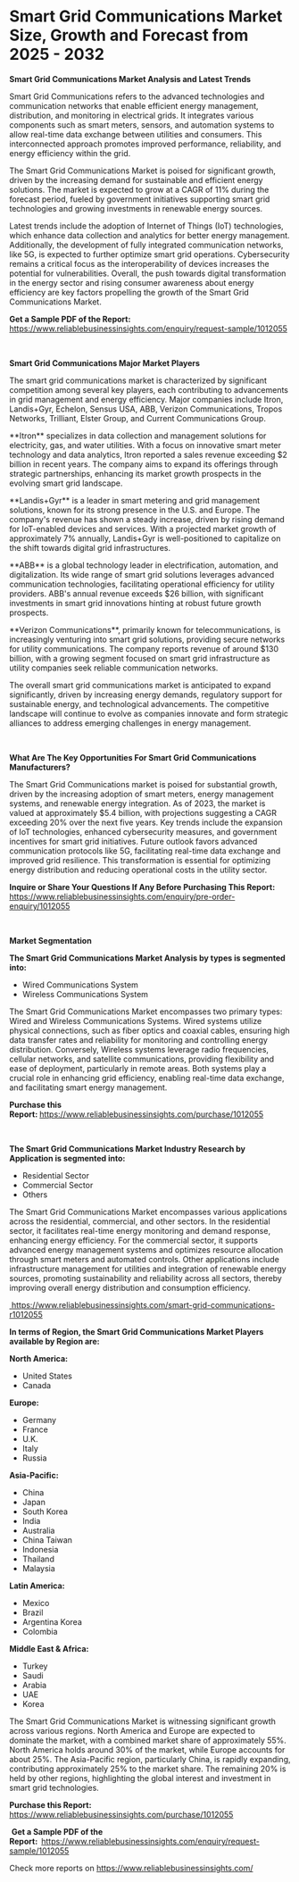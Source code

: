<p><h1>Smart Grid Communications Market Size, Growth and Forecast from 2025 - 2032</h1></p><p><strong>Smart Grid Communications Market Analysis and Latest Trends</strong></p>
<p><p>Smart Grid Communications refers to the advanced technologies and communication networks that enable efficient energy management, distribution, and monitoring in electrical grids. It integrates various components such as smart meters, sensors, and automation systems to allow real-time data exchange between utilities and consumers. This interconnected approach promotes improved performance, reliability, and energy efficiency within the grid.</p><p>The Smart Grid Communications Market is poised for significant growth, driven by the increasing demand for sustainable and efficient energy solutions. The market is expected to grow at a CAGR of 11% during the forecast period, fueled by government initiatives supporting smart grid technologies and growing investments in renewable energy sources. </p><p>Latest trends include the adoption of Internet of Things (IoT) technologies, which enhance data collection and analytics for better energy management. Additionally, the development of fully integrated communication networks, like 5G, is expected to further optimize smart grid operations. Cybersecurity remains a critical focus as the interoperability of devices increases the potential for vulnerabilities. Overall, the push towards digital transformation in the energy sector and rising consumer awareness about energy efficiency are key factors propelling the growth of the Smart Grid Communications Market.</p></p>
<p><strong>Get a Sample PDF of the Report:&nbsp;</strong> <a href="https://www.reliablebusinessinsights.com/enquiry/request-sample/1012055?utm_campaign=3054&utm_medium=2&utm_source=Github&utm_content=ia&utm_term=06032025&utm_id=smart-grid-communications">https://www.reliablebusinessinsights.com/enquiry/request-sample/1012055</a></p>
<p>&nbsp;</p>
<p><strong>Smart Grid Communications Major Market Players</strong></p>
<p><p>The smart grid communications market is characterized by significant competition among several key players, each contributing to advancements in grid management and energy efficiency. Major companies include Itron, Landis+Gyr, Echelon, Sensus USA, ABB, Verizon Communications, Tropos Networks, Trilliant, Elster Group, and Current Communications Group.</p><p>**Itron** specializes in data collection and management solutions for electricity, gas, and water utilities. With a focus on innovative smart meter technology and data analytics, Itron reported a sales revenue exceeding $2 billion in recent years. The company aims to expand its offerings through strategic partnerships, enhancing its market growth prospects in the evolving smart grid landscape.</p><p>**Landis+Gyr** is a leader in smart metering and grid management solutions, known for its strong presence in the U.S. and Europe. The company's revenue has shown a steady increase, driven by rising demand for IoT-enabled devices and services. With a projected market growth of approximately 7% annually, Landis+Gyr is well-positioned to capitalize on the shift towards digital grid infrastructures.</p><p>**ABB** is a global technology leader in electrification, automation, and digitalization. Its wide range of smart grid solutions leverages advanced communication technologies, facilitating operational efficiency for utility providers. ABB's annual revenue exceeds $26 billion, with significant investments in smart grid innovations hinting at robust future growth prospects.</p><p>**Verizon Communications**, primarily known for telecommunications, is increasingly venturing into smart grid solutions, providing secure networks for utility communications. The company reports revenue of around $130 billion, with a growing segment focused on smart grid infrastructure as utility companies seek reliable communication networks.</p><p>The overall smart grid communications market is anticipated to expand significantly, driven by increasing energy demands, regulatory support for sustainable energy, and technological advancements. The competitive landscape will continue to evolve as companies innovate and form strategic alliances to address emerging challenges in energy management.</p></p>
<p>&nbsp;</p>
<p><strong>What Are The Key Opportunities For Smart Grid Communications Manufacturers?</strong></p>
<p><p>The Smart Grid Communications market is poised for substantial growth, driven by the increasing adoption of smart meters, energy management systems, and renewable energy integration. As of 2023, the market is valued at approximately $5.4 billion, with projections suggesting a CAGR exceeding 20% over the next five years. Key trends include the expansion of IoT technologies, enhanced cybersecurity measures, and government incentives for smart grid initiatives. Future outlook favors advanced communication protocols like 5G, facilitating real-time data exchange and improved grid resilience. This transformation is essential for optimizing energy distribution and reducing operational costs in the utility sector.</p></p>
<p><strong>Inquire or Share Your Questions If Any Before Purchasing This Report:</strong> <a href="https://www.reliablebusinessinsights.com/enquiry/pre-order-enquiry/1012055?utm_campaign=3054&utm_medium=2&utm_source=Github&utm_content=ia&utm_term=06032025&utm_id=smart-grid-communications">https://www.reliablebusinessinsights.com/enquiry/pre-order-enquiry/1012055</a></p>
<p>&nbsp;</p>
<p><strong>Market Segmentation</strong></p>
<p><strong>The Smart Grid Communications Market Analysis by types is segmented into:</strong></p>
<p><ul><li>Wired Communications System</li><li>Wireless Communications System</li></ul></p>
<p><p>The Smart Grid Communications Market encompasses two primary types: Wired and Wireless Communications Systems. Wired systems utilize physical connections, such as fiber optics and coaxial cables, ensuring high data transfer rates and reliability for monitoring and controlling energy distribution. Conversely, Wireless systems leverage radio frequencies, cellular networks, and satellite communications, providing flexibility and ease of deployment, particularly in remote areas. Both systems play a crucial role in enhancing grid efficiency, enabling real-time data exchange, and facilitating smart energy management.</p></p>
<p><strong>Purchase this Report:&nbsp;</strong><a href="https://www.reliablebusinessinsights.com/purchase/1012055?utm_campaign=3054&utm_medium=2&utm_source=Github&utm_content=ia&utm_term=06032025&utm_id=smart-grid-communications">https://www.reliablebusinessinsights.com/purchase/1012055</a></p>
<p>&nbsp;</p>
<p><strong>The Smart Grid Communications Market Industry Research by Application is segmented into:</strong></p>
<p><ul><li>Residential Sector</li><li>Commercial Sector</li><li>Others</li></ul></p>
<p><p>The Smart Grid Communications Market encompasses various applications across the residential, commercial, and other sectors. In the residential sector, it facilitates real-time energy monitoring and demand response, enhancing energy efficiency. For the commercial sector, it supports advanced energy management systems and optimizes resource allocation through smart meters and automated controls. Other applications include infrastructure management for utilities and integration of renewable energy sources, promoting sustainability and reliability across all sectors, thereby improving overall energy distribution and consumption efficiency.</p></p>
<p><a href="https://www.reliablebusinessinsights.com/smart-grid-communications-r1012055?utm_campaign=3054&utm_medium=2&utm_source=Github&utm_content=ia&utm_term=06032025&utm_id=smart-grid-communications">&nbsp;https://www.reliablebusinessinsights.com/smart-grid-communications-r1012055</a></p>
<p><strong>In terms of Region, the Smart Grid Communications Market Players available by Region are:</strong></p>
<p>
    <p> <strong> North America: </strong>
        <ul>
            <li>United States</li>
            <li>Canada</li>
        </ul>
        </p> 
    <p> <strong> Europe: </strong>
        <ul>
            <li>Germany</li>
            <li>France</li>
            <li>U.K.</li>
            <li>Italy</li>
            <li>Russia</li>
        </ul>
        </p> 
    <p> <strong> Asia-Pacific: </strong>
        <ul>
            <li>China</li>
            <li>Japan</li>
            <li>South Korea</li>
            <li>India</li>
            <li>Australia</li>
            <li>China Taiwan</li>
            <li>Indonesia</li>
            <li>Thailand</li>
            <li>Malaysia</li>
        </ul>
        </p> 
    <p> <strong> Latin America: </strong>
        <ul>
            <li>Mexico</li>
            <li>Brazil</li>
            <li>Argentina Korea</li>
            <li>Colombia</li>
        </ul>
        </p> 
    <p> <strong> Middle East & Africa: </strong>
        <ul>
            <li>Turkey</li>
            <li>Saudi</li>
            <li>Arabia</li>
            <li>UAE</li>
            <li>Korea</li>
        </ul>
    </p>
    </p>
<p><p>The Smart Grid Communications Market is witnessing significant growth across various regions. North America and Europe are expected to dominate the market, with a combined market share of approximately 55%. North America holds around 30% of the market, while Europe accounts for about 25%. The Asia-Pacific region, particularly China, is rapidly expanding, contributing approximately 25% to the market share. The remaining 20% is held by other regions, highlighting the global interest and investment in smart grid technologies.</p></p>
<p><strong>Purchase this Report: </strong><a href="https://www.reliablebusinessinsights.com/purchase/1012055?utm_campaign=3054&utm_medium=2&utm_source=Github&utm_content=ia&utm_term=06032025&utm_id=smart-grid-communications">https://www.reliablebusinessinsights.com/purchase/1012055</a></p>
<p>&nbsp;<strong>Get a Sample PDF of the Report:&nbsp;&nbsp;</strong><a href="https://www.reliablebusinessinsights.com/enquiry/request-sample/1012055?utm_campaign=3054&utm_medium=2&utm_source=Github&utm_content=ia&utm_term=06032025&utm_id=smart-grid-communications">https://www.reliablebusinessinsights.com/enquiry/request-sample/1012055</a></p>
<p><strong></strong></p>
<p>Check more reports on <a href="https://www.reliablebusinessinsights.com/?utm_campaign=3054&utm_medium=2&utm_source=Github&utm_content=ia&utm_term=06032025&utm_id=smart-grid-communications">https://www.reliablebusinessinsights.com/</a></p>